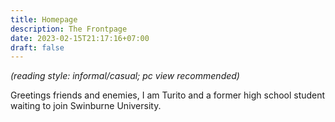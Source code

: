 ```yaml
---
title: Homepage
description: The Frontpage
date: 2023-02-15T21:17:16+07:00
draft: false
---
```

*(reading style: informal/casual; pc view recommended)*

Greetings friends and enemies, I am Turito and a former high school student waiting to join Swinburne University.
